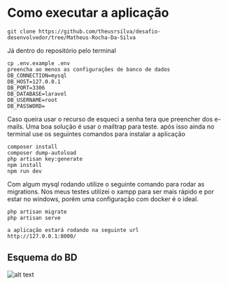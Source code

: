 # Como executar a aplicação
````
git clone https://github.com/theusrsilva/desafio-desenvolvedor/tree/Matheus-Rocha-Da-Silva
````
Já dentro do repositório pelo terminal
````
cp .env.example .env
preencha ao menos as configurações de banco de dados
DB_CONNECTION=mysql
DB_HOST=127.0.0.1
DB_PORT=3306
DB_DATABASE=laravel
DB_USERNAME=root
DB_PASSWORD=
````
Caso queira usar o recurso de esqueci a senha tera que preencher dos e-mails.
Uma boa solução é usar o mailtrap para teste.
após isso ainda no terminal use os seguintes comandos para instalar a aplicação
````
composer install
composer dump-autoload
php artisan key:generate
npm install 
npm run dev
````
Com algum mysql rodando utilize o seguinte comando para rodar as migrations.
Nos meus testes utilizei o xampp para ser mais rápido e por estar no windows,
porém uma configuração com docker é o ideal.
````
php artisan migrate
php artisan serve

a aplicação estará rodando na seguinte url
http://127.0.0.1:8000/
````


## Esquema do BD

![alt text](https://github.com/theusrsilva/desafio-desenvolvedor/blob/Matheus-Rocha-Da-Silva/public/images/BD.png)
